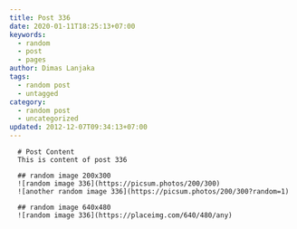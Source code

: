```yaml
---
title: Post 336
date: 2020-01-11T18:25:13+07:00
keywords:
  - random
  - post
  - pages
author: Dimas Lanjaka
tags:
  - random post
  - untagged
category:
  - random post
  - uncategorized
updated: 2012-12-07T09:34:13+07:00
---
```


      # Post Content
      This is content of post 336

      ## random image 200x300
      ![random image 336](https://picsum.photos/200/300)
      ![another random image 336](https://picsum.photos/200/300?random=1)

      ## random image 640x480
      ![random image 336](https://placeimg.com/640/480/any)
      
